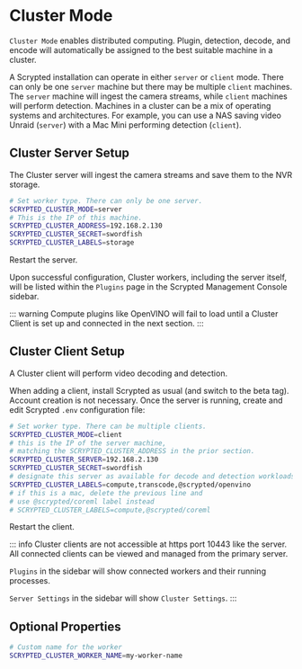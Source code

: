 # Cluster Mode

`Cluster Mode` enables distributed computing. Plugin, detection, decode, and encode will automatically be assigned to the best suitable machine in a cluster.

<!--@include: ../scrypted-nvr/parts/nas-tip.md-->

A Scrypted installation can operate in either `server` or `client` mode. There can only be one `server` machine but there may be multiple `client` machines. The `server` machine will ingest the camera streams, while `client` machines will perform detection. Machines in a cluster can be a mix of operating systems and architectures. For example, you can use a NAS saving video Unraid (`server`) with a Mac Mini performing detection (`client`).

## Cluster Server Setup

The Cluster server will ingest the camera streams and save them to the NVR storage.

<!--@include: ../parts/cluster-setup-env.md-->

```sh
# Set worker type. There can only be one server.
SCRYPTED_CLUSTER_MODE=server
# This is the IP of this machine.
SCRYPTED_CLUSTER_ADDRESS=192.168.2.130
SCRYPTED_CLUSTER_SECRET=swordfish
SCRYPTED_CLUSTER_LABELS=storage
```

Restart the server.

Upon successful configuration, Cluster workers, including the server itself, will be listed within the `Plugins` page in the Scrypted Management Console sidebar.

::: warning
Compute plugins like OpenVINO will fail to load until a Cluster Client is set up and connected in the next section.
:::

## Cluster Client Setup

A Cluster client will perform video decoding and detection.

When adding a client, install Scrypted as usual (and switch to the beta tag). Account creation is not necessary. Once the server is running, create and edit Scrypted `.env` configuration file:

<!--@include: ../parts/cluster-setup-env.md-->

```sh
# Set worker type. There can be multiple clients.
SCRYPTED_CLUSTER_MODE=client
# this is the IP of the server machine,
# matching the SCRYPTED_CLUSTER_ADDRESS in the prior section.
SCRYPTED_CLUSTER_SERVER=192.168.2.130
SCRYPTED_CLUSTER_SECRET=swordfish
# designate this server as available for decode and detection workloads
SCRYPTED_CLUSTER_LABELS=compute,transcode,@scrypted/openvino
# if this is a mac, delete the previous line and
# use @scrypted/coreml label instead
# SCRYPTED_CLUSTER_LABELS=compute,@scrypted/coreml
```

Restart the client.

::: info
Cluster clients are not accessible at https port 10443 like the server. All connected clients can be viewed and managed from the primary server.

`Plugins` in the sidebar will show connected workers and their running processes.

`Server Settings` in the sidebar will show `Cluster Settings`.
:::

## Optional Properties

```sh
# Custom name for the worker
SCRYPTED_CLUSTER_WORKER_NAME=my-worker-name
```
